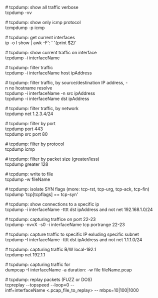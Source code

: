 # tcpdump: show all traffic verbose  
tcpdump -vv  
  
# tcpdump: show only icmp protocol  
tcmpdump -p icmp  
  
# tcpdump: get current interfaces  
ip -o l show | awk -F': ' '{print $2}'  
  
# tcpdump: show current traffic on interface  
tcpdump -i interfaceName  
  
# tcpdump: filter traffic  
tcpdump -i interfaceName host ipAddress  
  
# tcpdump: filter traffic, by source/destination IP address, -n no hostname resolve  
tcpdump -i interfaceName -n src ipAddress  
tcpdump -i interfaceName dst ipAddress  
  
# tcpdump: filter traffic, by network  
tcpdump net 1.2.3.4/24  
  
# tcpdump: filter by port  
tcpdump port 443  
tcpdump src port 80  
  
# tcpdump: filter by protocol  
tcpdump icmp  
  
# tcpdump: filter by packet size (greater/less)  
tcpdump greater 128  
  
# tcpdump: write to file  
tcpdump -w fileName  
  
# tcpdump: isolate SYN flags (more: tcp-rst, tcp-urg, tcp-ack, tcp-fin)  
tcpdump 'tcp[tcpflags] == tcp-syn'  
  
  
# tcpdump: show connections to a specific ip  
tcpdump -i interfaceName -tttt dst ipAddress and not net 192.168.1.0/24  
  
# tcpdump: capturing traffice on port 22-23  
tcpdump -nvvX -s0 -i interfaceName tcp portrange 22-23  
  
# tcpdump: capture traffic to specific IP exluding specific subnet  
tcpdump -I interfaceName -tttt dst ipAddress and not net 1.1.1.0/24  
  
# tcpdump: capturing traffic B/W local-192.1  
tcpdump net 192.1.1  
  
# tcpdump: capturing traffic for <seconds>  
dumpcap -I interfaceName -a duration:<sec> -w file fileName.pcap  
  
# tcpdump: replay packets (FUZZ or DOS)  
tcpreplay --topspeed --loop=0 --intf=interfaceName <.pcap_file_to_replay> -- mbps=10|100|1000